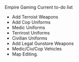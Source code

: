 Empire Gaming Current to-do list

* Add Terroist Weapons
* Add Cop Uniforms
* Medic Uniforms
* Terrirost Uniforms
* Civilian Uniforms
* Add Legal Gunstore Weapons
* Medic/Civ/Cop Vehicles
* Map Editing.
